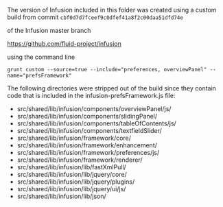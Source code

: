 
The version of Infusion included in this folder was created using a custom build from commit `cbf0d7d7fceef9c0dfef41a8f2c00daa51dfd74e`

of the Infusion master branch

<https://github.com/fluid-project/infusion>

using the command line

    grunt custom --source=true --include="preferences, overviewPanel" --name="prefsFramework"

The following directories were stripped out of the build since they contain code that is included in the infusion-prefsFramework.js file:

* src/shared/lib/infusion/components/overviewPanel/js/
* src/shared/lib/infusion/components/slidingPanel/
* src/shared/lib/infusion/components/tableOfContents/js/
* src/shared/lib/infusion/components/textfieldSlider/
* src/shared/lib/infusion/framework/core/
* src/shared/lib/infusion/framework/enhancement/
* src/shared/lib/infusion/framework/preferences/js/
* src/shared/lib/infusion/framework/renderer/
* src/shared/lib/infusion/lib/fastXmlPull/
* src/shared/lib/infusion/lib/jquery/core/
* src/shared/lib/infusion/lib/jquery/plugins/
* src/shared/lib/infusion/lib/jquery/ui/js/
* src/shared/lib/infusion/lib/json/